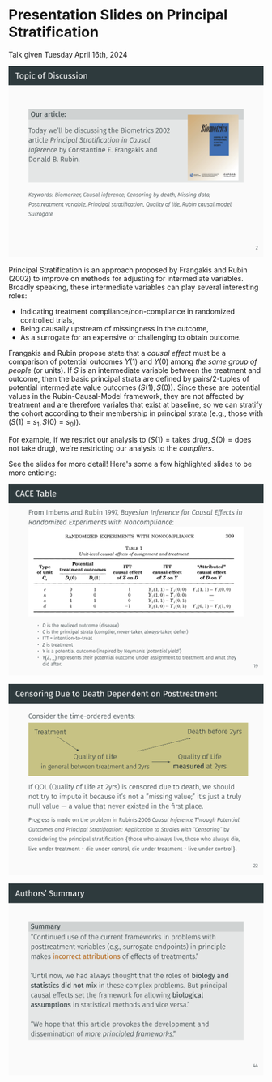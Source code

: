 # Presentation Slides on Principal Stratification 

Talk given Tuesday April 16th, 2024

[![Screenshot of Slide 2](slide2.png)](BST_258_Presentation_Testa_Chen_Guo.pdf)

Principal Stratification is an approach proposed by Frangakis and Rubin (2002) to improve on methods for 
adjusting for intermediate variables. Broadly speaking, these intermediate variables can play several 
interesting roles: 

  - Indicating treatment compliance/non-compliance in randomized controlled trials,
  - Being causally upstream of missingness in the outcome,
  - As a surrogate for an expensive or challenging to obtain outcome.

Frangakis and Rubin propose state that a *causal effect* must be a comparison of potential outcomes 
$Y(1)$ and $Y(0)$ among *the same group of people* (or units). If $S$ is an intermediate 
variable between the treatment and outcome, then the basic principal strata are defined by 
pairs/2-tuples of potential intermediate value outcomes $(S(1), S(0))$. Since these are potential
values in the Rubin-Causal-Model framework, they are not affected by treatment and are therefore
variales that exist at baseline, so we can stratify the cohort according to their membership in 
principal strata (e.g., those with $(S(1) = s_1, S(0) = s_0)$). 

For example, if we restrict our analysis to $(S(1) = \text{takes drug}, S(0) = \text{does not take drug})$,
we're restricting our analysis to the *compliers*. 

See the slides for more detail!  Here's some a few highlighted slides to be more enticing: 

[![Screenshot of Slide 19](slide19.png)](BST_258_Presentation_Testa_Chen_Guo.pdf)

[![Screenshot of Slide 22](slide22.png)](BST_258_Presentation_Testa_Chen_Guo.pdf)

[![Screenshot of Slide 44](slide44.png)](BST_258_Presentation_Testa_Chen_Guo.pdf)

